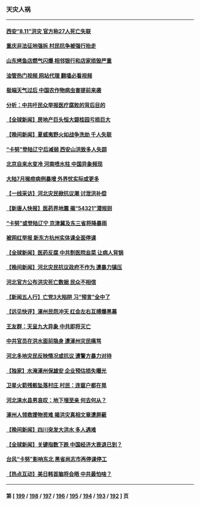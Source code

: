 ### 天灾人祸
---
#### [西安“8.11”洪灾 官方称27人死亡失联](../../pages/ncid280/n14053221.md?08140845) 
#### [重庆非法征地强拆 村民抗争被强行抬走](../../pages/ncid280/n14053079.md?08140845) 
#### [山东烤鱼店燃气闪爆 相邻银行和店家损毁严重](../../pages/ncid280/n14053095.md?08140845) 
#### [油管热门视频 网站代理 翻墙必看视频](http://138.2.39.72:81/youtube.html?epic-marker?08140845)
#### [极端天气过后 中国农作物病虫害提前来袭](../../pages/ncid280/n14052680.md?08140845) 
#### [分析：中共吁民众举报医疗腐败的背后目的](../../pages/ncid280/n14052809.md?08140845) 
#### [【全球新闻】房地产巨头恒大碧桂园亏损巨大](../../pages/ncid280/n14052789.md?08140845) 
#### [【晚间新闻】夏威夷野火如战争洗劫 千人失联](../../pages/ncid280/n14052391.md?08140845) 
#### [“卡努”登陆辽宁后减弱 西安山洪致多人失踪](../../pages/ncid280/n14052650.md?08140845) 
#### [北京自来水变冷 河南喷水柱 中国异象频现](../../pages/ncid280/n14052714.md?08140845) 
#### [大陆7月猴痘病例暴增 外界忧实际或更多](../../pages/ncid280/n14052662.md?08140845) 
#### [【一线采访】河北灾民掀抗议潮 讨泄洪补偿](../../pages/ncid280/n14052519.md?08140845) 
#### [【新唐人快报】医药界地震 揭“54321”潜规则](../../pages/ncid280/n14052588.md?08140845) 
#### [“卡努”或登陆辽宁 京津冀及东三省将降暴雨](../../pages/ncid280/n14052216.md?08140845) 
#### [被网红举报 新东方杭州实体课全面停课](../../pages/ncid280/n14052279.md?08140845) 
#### [【全球新闻】医药反腐 中共割医院韭菜 让病人背锅](../../pages/ncid280/n14052196.md?08140845) 
#### [【晚间新闻】河北灾民抗议政府不作为 遭暴力镇压](../../pages/ncid280/n14051795.md?08140845) 
#### [河北官方公布洪灾死亡数据 民众不相信](../../pages/ncid280/n14052039.md?08140845) 
#### [【新闻五人行】亡党3大陷阱 习“预言”全中了](../../pages/ncid280/n14051887.md?08140845) 
#### [【远见快评】涿州民怨冲天 红会左右互搏爆黑幕](../../pages/ncid280/n14051877.md?08140845) 
#### [王友群：天呈九大异象 中共即将灭亡](../../pages/ncid280/n14051859.md?08140845) 
#### [中共官员在洪水面前隐身 遭涿州灾民痛骂](../../pages/ncid280/n14051709.md?08140845) 
#### [河北多地灾民反映情况或抗议 遭警方暴力对待](../../pages/ncid280/n14051563.md?08140845) 
#### [【独家】水淹涿州保雄安 企业预估损失曝光](../../pages/ncid280/n14051529.md?08140845) 
#### [卫星火箭残骸坠落村庄 村民：连窗户都在晃](../../pages/ncid280/n14051531.md?08140845) 
#### [河北涞水县男哀叹：地下埋至亲 何去何从？](../../pages/ncid280/n14051562.md?08140845) 
#### [涿州人领救援物资难 揭洪灾真相文章遭屏蔽](../../pages/ncid280/n14051387.md?08140845) 
#### [【晚间新闻】四川突发大洪水 多人遇难](../../pages/ncid280/n14051390.md?08140845) 
#### [【全球新闻】关键指数下跌 中国经济大衰退已到？](../../pages/ncid280/n14051391.md?08140845) 
#### [台风“卡努”影响东北 黑省尚志市再停课停工](../../pages/ncid280/n14051260.md?08140845) 
#### [【热点互动】美日韩首脑将会晤 中共最怕啥？](../../pages/ncid280/n14051185.md?08140845) 

---
#### 第 [ [199](./199.md?08140845) / [198](./198.md?08140845) / [197](./197.md?08140845) / [196](./196.md?08140845) / [195](./195.md?08140845) / [194](./194.md?08140845) / [193](./193.md?08140845) / [192](./192.md?08140845) ] 页
